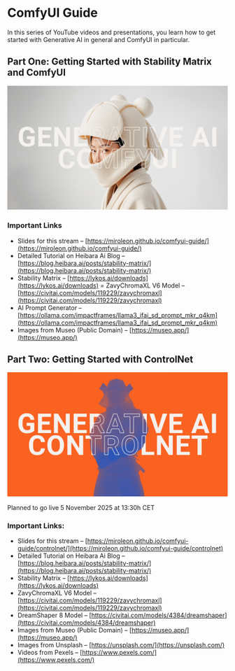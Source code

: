 # ComfyUI Guide
In this series of YouTube videos and presentations, you learn how to get started with Generative AI in general and ComfyUI in particular.

## Part One: Getting Started with Stability Matrix and ComfyUI
[![Part One Thumbnail](assets/thumbnail.jpg)](https://www.youtube.com/live/d3yqBZwF0hM?t=120&si=xZxVcp0HAu_tw8HU)

### Important Links
- Slides for this stream – [https://miroleon.github.io/comfyui-guide/](https://miroleon.github.io/comfyui-guide/)
- Detailed Tutorial on Heibara Ai Blog – [https://blog.heibara.ai/posts/stability-matrix/](https://blog.heibara.ai/posts/stability-matrix/)
- Stability Matrix – [https://lykos.ai/downloads](https://lykos.ai/downloads)
= ZavyChromaXL V6 Model – [https://civitai.com/models/119229/zavychromaxl](https://civitai.com/models/119229/zavychromaxl)
- AI Prompt Generator – [https://ollama.com/impactframes/llama3_ifai_sd_prompt_mkr_q4km](https://ollama.com/impactframes/llama3_ifai_sd_prompt_mkr_q4km)
- Images from Museo (Public Domain) – [https://museo.app/](https://museo.app/)

## Part Two: Getting Started with ControlNet
[![Part Two Thumbnail](assets/controlnet-thumbnail.jpg)](https://www.youtube.com/live/qR1oTCtT5TI?si=PPoqra2PbbrJQ54s)

Planned to go live 5 November 2025 at 13:30h CET

### Important Links:
- Slides for this stream – [https://miroleon.github.io/comfyui-guide/controlnet/](https://miroleon.github.io/comfyui-guide/controlnet)
- Detailed Tutorial on Heibara Ai Blog – [https://blog.heibara.ai/posts/stability-matrix/](https://blog.heibara.ai/posts/stability-matrix/)
- Stability Matrix – [https://lykos.ai/downloads](https://lykos.ai/downloads)
- ZavyChromaXL V6 Model – [https://civitai.com/models/119229/zavychromaxl](https://civitai.com/models/119229/zavychromaxl)
- DreamShaper 8 Model – [https://civitai.com/models/4384/dreamshaper](https://civitai.com/models/4384/dreamshaper)
- Images from Museo (Public Domain) – [https://museo.app/](https://museo.app/)
- Images from Unsplash – [https://unsplash.com/](https://unsplash.com/)
- Videos from Pexels – [https://www.pexels.com/](https://www.pexels.com/)